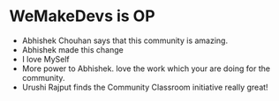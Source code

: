 # WeMakeDevs is OP

- Abhishek Chouhan says that this community is amazing.
- Abhishek made this change
- I love MySelf
- More power to Abhishek. love the work which your are doing for the community.
- Urushi Rajput finds the Community Classroom initiative really great!
